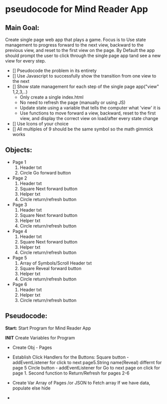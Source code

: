 # pseudocode for Mind Reader App
## Main Goal:
Create single page web app that plays a game. Focus is to Use state management to progress forward to the next view, backward to the previous view, and reset to the first view on the page.
By Default the app should prompt the user to click through the single page app tand see a new view for every step.

- [] Pseudocode the problem in its entirety
- [] Use Javascript to successfully show the transition from one view to the next
- [] Show state management for each step of the single page app("view" 1,2,3,..)
    * Only create a single index.html
    * No need to refresh the page (manually or using JS)
    * Update state using a variable that tells the computer what 'view' it is
    * Use functions to move forward a view, backward, reset to the first view, and display the correct view on load/after every state change
- [] Use Icons of your choice
- [] All multiples of 9 should be the same symbol so the math gimmick works

## Objects:

* Page 1
    1. Header txt
    2. Circle Go forward button
* Page 2
    1. Header txt
    2. Square Next forward button
    3. Helper txt
    4. Circle return/refresh button
* Page 3
    1. Header txt
    2. Square Next forward button
    3. Helper txt
    4. Circle return/refresh button
* Page 4
    1. Header txt
    2. Square Next forward button
    3. Helper txt
    4. Circle return/refresh button
* Page 5
    1. Array of Symbols/Scroll Header txt
    2. Square Reveal forward button
    3. Helper txt
    4. Circle return/refresh button
* Page 6
    1. Header txt
    2. Helper txt
    3. Circle return/refresh button

 ## Pseudocode:

**Start:** Start Program for Mind Reader App

**INIT** Create Variables for Program

 * Create Obj - Pages
  
 * Establish Click Handlers for the Buttons: Square button - addEventListener for click to next page5.String name(Reveal) differnt for page 5
   Circle button - addEventListener for Go to next page on click for page 1. Second function to Return/Refresh for pages 2-6

 * Create Var Array of Pages /or JSON to Fetch array
    If we have data, populate else hide

 * 